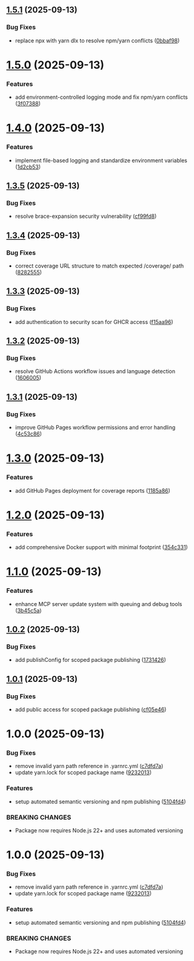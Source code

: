 ## [1.5.1](https://github.com/structured-world/project-nexus-mcp/compare/v1.5.0...v1.5.1) (2025-09-13)


### Bug Fixes

* replace npx with yarn dlx to resolve npm/yarn conflicts ([0bbaf98](https://github.com/structured-world/project-nexus-mcp/commit/0bbaf98f654eb7b1a6858aaee4065aa0e8f0c5fe))

# [1.5.0](https://github.com/structured-world/project-nexus-mcp/compare/v1.4.0...v1.5.0) (2025-09-13)


### Features

* add environment-controlled logging mode and fix npm/yarn conflicts ([3f07388](https://github.com/structured-world/project-nexus-mcp/commit/3f073881f3143de452ea201ed832ed01e36fd1b2))

# [1.4.0](https://github.com/structured-world/project-nexus-mcp/compare/v1.3.5...v1.4.0) (2025-09-13)


### Features

* implement file-based logging and standardize environment variables ([1d2cb53](https://github.com/structured-world/project-nexus-mcp/commit/1d2cb5339c3aa8a07acb1f454fbd8bc4452c5948))

## [1.3.5](https://github.com/structured-world/project-nexus-mcp/compare/v1.3.4...v1.3.5) (2025-09-13)


### Bug Fixes

* resolve brace-expansion security vulnerability ([cf99fd8](https://github.com/structured-world/project-nexus-mcp/commit/cf99fd80cf2a038df5cbf76d693a9ce0ba8ee0d7))

## [1.3.4](https://github.com/structured-world/project-nexus-mcp/compare/v1.3.3...v1.3.4) (2025-09-13)

### Bug Fixes

- correct coverage URL structure to match expected /coverage/ path ([8282555](https://github.com/structured-world/project-nexus-mcp/commit/8282555254b2f83a0799f7ff246ce21d4e17c13b))

## [1.3.3](https://github.com/structured-world/project-nexus-mcp/compare/v1.3.2...v1.3.3) (2025-09-13)

### Bug Fixes

- add authentication to security scan for GHCR access ([f15aa96](https://github.com/structured-world/project-nexus-mcp/commit/f15aa96f7430bc45979c37d4a3d138d9d2d0d21d))

## [1.3.2](https://github.com/structured-world/project-nexus-mcp/compare/v1.3.1...v1.3.2) (2025-09-13)

### Bug Fixes

- resolve GitHub Actions workflow issues and language detection ([1606005](https://github.com/structured-world/project-nexus-mcp/commit/160600582a76f7ea777b9988c3488abe9e3023a3))

## [1.3.1](https://github.com/structured-world/project-nexus-mcp/compare/v1.3.0...v1.3.1) (2025-09-13)

### Bug Fixes

- improve GitHub Pages workflow permissions and error handling ([4c53c86](https://github.com/structured-world/project-nexus-mcp/commit/4c53c868f4d7094eae5e0be08f0b28c2c647d89e))

# [1.3.0](https://github.com/structured-world/project-nexus-mcp/compare/v1.2.0...v1.3.0) (2025-09-13)

### Features

- add GitHub Pages deployment for coverage reports ([1185a86](https://github.com/structured-world/project-nexus-mcp/commit/1185a868d406c3759621292727ba4117f1bd467b))

# [1.2.0](https://github.com/structured-world/project-nexus-mcp/compare/v1.1.0...v1.2.0) (2025-09-13)

### Features

- add comprehensive Docker support with minimal footprint ([354c331](https://github.com/structured-world/project-nexus-mcp/commit/354c3312358f7149cfce46a6ae9c37bf2ea94834))

# [1.1.0](https://github.com/structured-world/project-nexus-mcp/compare/v1.0.2...v1.1.0) (2025-09-13)

### Features

- enhance MCP server update system with queuing and debug tools ([3b45c5a](https://github.com/structured-world/project-nexus-mcp/commit/3b45c5a9270917093aac6a8b8105bd1ef9043cdb))

## [1.0.2](https://github.com/structured-world/project-nexus-mcp/compare/v1.0.1...v1.0.2) (2025-09-13)

### Bug Fixes

- add publishConfig for scoped package publishing ([1731426](https://github.com/structured-world/project-nexus-mcp/commit/173142607680adc18a8eb0b21abf26f83e6dd925))

## [1.0.1](https://github.com/structured-world/project-nexus-mcp/compare/v1.0.0...v1.0.1) (2025-09-13)

### Bug Fixes

- add public access for scoped package publishing ([cf05e46](https://github.com/structured-world/project-nexus-mcp/commit/cf05e469eb5e647d0496d3f2878569156bcd0902))

# 1.0.0 (2025-09-13)

### Bug Fixes

- remove invalid yarn path reference in .yarnrc.yml ([c7dfd7a](https://github.com/structured-world/project-nexus-mcp/commit/c7dfd7afd7d8207d4348ca34b3a258610e4d6cfd))
- update yarn.lock for scoped package name ([9232013](https://github.com/structured-world/project-nexus-mcp/commit/92320135d3dc0e6a2334ada5401aa00a27aaf718))

### Features

- setup automated semantic versioning and npm publishing ([5104fd4](https://github.com/structured-world/project-nexus-mcp/commit/5104fd451948b039ec68435f716542d78f64dc54))

### BREAKING CHANGES

- Package now requires Node.js 22+ and uses automated versioning

# 1.0.0 (2025-09-13)

### Bug Fixes

- remove invalid yarn path reference in .yarnrc.yml ([c7dfd7a](https://github.com/structured-world/project-nexus-mcp/commit/c7dfd7afd7d8207d4348ca34b3a258610e4d6cfd))
- update yarn.lock for scoped package name ([9232013](https://github.com/structured-world/project-nexus-mcp/commit/92320135d3dc0e6a2334ada5401aa00a27aaf718))

### Features

- setup automated semantic versioning and npm publishing ([5104fd4](https://github.com/structured-world/project-nexus-mcp/commit/5104fd451948b039ec68435f716542d78f64dc54))

### BREAKING CHANGES

- Package now requires Node.js 22+ and uses automated versioning
